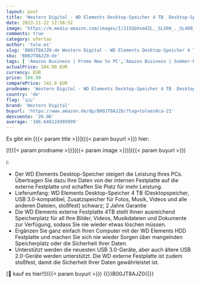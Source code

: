 ```yaml
---
layout: post
title: 'Western Digital - WD Elements Desktop-Speicher 4 TB  Desktop-Speicher USB 3.0-kompatibel  Zusatzspeicher für Fotos  Musik  Videos und alle anderen Dateien  stoßfest   Mechanische Festplatte  Schwarz'
date: 2023-11-22 12:58:52
image: 'https://m.media-amazon.com/images/I/215QbXxmdZL._SL500_._SL400_.jpg'
comments: true
category: ofertas
author: 'tole.es'
slug: 'B00JT8AJZ0-de Western Digital - WD Elements Desktop-Speicher 4 TB...'
sku: 'B00JT8AJZ0-de'
tags: [ 'Amazon Business | Promo New to PC','Amazon Business | Sommer-Rabatt-Aktion','Arborist Merchandising Root','BOW1 V2 - 6k','Bestseller zu attraktiven Preisen','Computer & Zubehör','Computer & Zubehör: Produkte mit Umwelt-Label','Custom Stores','Datenspeicher','Datenspeicher & Netzwerk','Externe Datenspeicher','Externe Festplatten','Homeoffice-Lösungen','IT-Zubehör','Self Service','Special Features Stores','Stores','a4cbee59-f823-40fe-831a-7de64f655f6f_0','a4cbee59-f823-40fe-831a-7de64f655f6f_1301','e26659c6-d1cd-45cb-800b-2f9b432b8572_0','e26659c6-d1cd-45cb-800b-2f9b432b8572_1001','e26659c6-d1cd-45cb-800b-2f9b432b8572_1301','e26659c6-d1cd-45cb-800b-2f9b432b8572_4401','e26659c6-d1cd-45cb-800b-2f9b432b8572_7201','e26659c6-d1cd-45cb-800b-2f9b432b8572_9901','fef4abe9-89f8-4148-9822-baf23db24893_0','fef4abe9-89f8-4148-9822-baf23db24893_1501','western digital','🇩🇪', ]
actualPrice: 104.99 EUR
currency: EUR
price: 104.99
comparePrice: 142.0 EUR
prodname: 'Western Digital - WD Elements Desktop-Speicher 4 TB  Desktop-Speicher USB 3.0-kompatibel  Zusatzspeicher für Fotos  Musik  Videos und alle anderen Dateien  stoßfest   Mechanische Festplatte  Schwarz'
country: 'de'
flag: '🇩🇪'
brand: 'Western Digital'
buyurl: 'https://www.amazon.de/dp/B00JT8AJZ0/?tag=tolees0ca-21'
descuento: '26.06'
average: '106.648124999999'
---
```


Es gibt ein [{{< param title >}}]({{< param buyurl >}}) hier:

[![{{< param prodname >}}]({{< param image >}})]({{< param buyurl >}})

ℹ️:

- Der WD Elements Desktop-Speicher steigert die Leistung Ihres PCs. Übertragen Sie dazu Ihre Daten von der internen Festplatte auf die externe Festplatte und schaffen Sie Platz für mehr Leistung.
- Lieferumfang: WD Elements Desktop-Speicher 4 TB (Desktopspeicher, USB 3.0-kompatibel, Zusatzspeicher für Fotos, Musik, Videos und alle anderen Dateien, stoßfest) schwarz; 2 Jahre Garantie
- Die WD Elements externe Festplatte 4TB stellt Ihnen ausreichend Speicherplatz für all Ihre Bilder, Videos, Musikdateien und Dokumente zur Verfügung, sodass Sie nie wieder etwas löschen müssen.
- Ergänzen Sie ganz einfach Ihren Computer mit der WD Elements HDD Festplatte und machen Sie sich nie wieder Sorgen über mangelnden Speicherplatz oder die Sicherheit Ihrer Daten.
- Unterstützt werden die neuesten USB 3.0-Geräte, aber auch ältere USB 2.0-Geräte werden unterstützt. Die WD externe Festplatte ist zudem stoßfest, damit die Sicherheit Ihrer Daten gewährleistet ist.

[🛒 kauf es hier!!]({{< param buyurl >}})
{{<world>}}B00JT8AJZ0{{</world>}}
